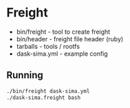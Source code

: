 # Freight

- bin/freight - tool to create freight
- bin/header - freight file header (ruby)
- tarballs - tools / rootfs
- dask-sima.yml - example config


## Running

```sh
./bin/freight dask-sima.yml
./dask-sima.freight bash
```

